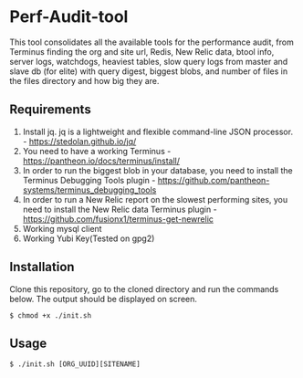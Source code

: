 # Perf-Audit-tool
This tool consolidates all the available tools for the performance audit, from Terminus finding the org and site url, Redis, New Relic data, btool info, server logs, watchdogs, heaviest tables, slow query logs from master and slave db (for elite) with query digest, biggest blobs, and number of files in the files directory and how big they are. 

## Requirements
1. Install jq. jq is a lightweight and flexible command-line JSON processor. - https://stedolan.github.io/jq/
2. You need to have a working Terminus - https://pantheon.io/docs/terminus/install/
3. In order to run the biggest blob in your database, you need to install the Terminus Debugging Tools plugin - https://github.com/pantheon-systems/terminus_debugging_tools 
4. In order to run a New Relic report on the slowest performing sites, you need to install the New Relic data Terminus plugin - https://github.com/fusionx1/terminus-get-newrelic
5. Working mysql client
6. Working Yubi Key(Tested on gpg2)

## Installation

Clone this repository, go to the cloned directory and run the commands below. The output should be displayed on screen.

```
$ chmod +x ./init.sh
```

## Usage

```
$ ./init.sh [ORG_UUID][SITENAME]
```
